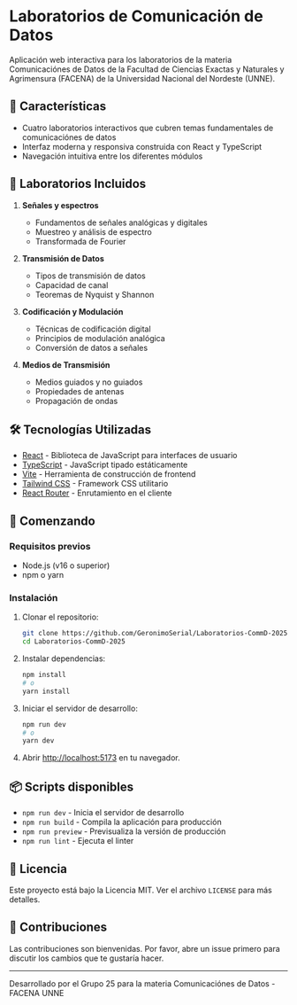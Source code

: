 # Laboratorios de Comunicación de Datos

Aplicación web interactiva para los laboratorios de la materia Comunicaciónes de Datos de la Facultad de Ciencias Exactas y Naturales y Agrimensura (FACENA) de la Universidad Nacional del Nordeste (UNNE).

## 🚀 Características

- Cuatro laboratorios interactivos que cubren temas fundamentales de comunicaciónes de datos
- Interfaz moderna y responsiva construida con React y TypeScript
- Navegación intuitiva entre los diferentes módulos

## 🔬 Laboratorios Incluidos

1. **Señales y espectros**

   - Fundamentos de señales analógicas y digitales
   - Muestreo y análisis de espectro
   - Transformada de Fourier

2. **Transmisión de Datos**

   - Tipos de transmisión de datos
   - Capacidad de canal
   - Teoremas de Nyquist y Shannon

3. **Codificación y Modulación**

   - Técnicas de codificación digital
   - Principios de modulación analógica
   - Conversión de datos a señales

4. **Medios de Transmisión**
   - Medios guiados y no guiados
   - Propiedades de antenas
   - Propagación de ondas

## 🛠️ Tecnologías Utilizadas

- [React](https://reactjs.org/) - Biblioteca de JavaScript para interfaces de usuario
- [TypeScript](https://www.typescriptlang.org/) - JavaScript tipado estáticamente
- [Vite](https://vitejs.dev/) - Herramienta de construcción de frontend
- [Tailwind CSS](https://tailwindcss.com/) - Framework CSS utilitario
- [React Router](https://reactrouter.com/) - Enrutamiento en el cliente

## 🚀 Comenzando

### Requisitos previos

- Node.js (v16 o superior)
- npm o yarn

### Instalación

1. Clonar el repositorio:

   ```bash
   git clone https://github.com/GeronimoSerial/Laboratorios-CommD-2025.git
   cd Laboratorios-CommD-2025
   ```

2. Instalar dependencias:

   ```bash
   npm install
   # o
   yarn install
   ```

3. Iniciar el servidor de desarrollo:

   ```bash
   npm run dev
   # o
   yarn dev
   ```

4. Abrir [http://localhost:5173](http://localhost:5173) en tu navegador.

## 📦 Scripts disponibles

- `npm run dev` - Inicia el servidor de desarrollo
- `npm run build` - Compila la aplicación para producción
- `npm run preview` - Previsualiza la versión de producción
- `npm run lint` - Ejecuta el linter

## 📄 Licencia

Este proyecto está bajo la Licencia MIT. Ver el archivo `LICENSE` para más detalles.

## 🤝 Contribuciones

Las contribuciones son bienvenidas. Por favor, abre un issue primero para discutir los cambios que te gustaría hacer.

---

Desarrollado por el Grupo 25 para la materia Comunicaciónes de Datos - FACENA UNNE
